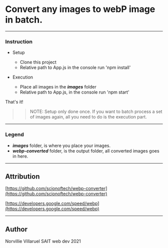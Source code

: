 # Convert any images to webP image in batch.
---

### Instruction

- Setup
  - Clone this project
  - Relative path to App.js in the console run 'npm install'

- Execution
  - Place all images in the **_images_** folder
  - Relative path to App.js, in the console run 'npm start'

That's it!

>>NOTE: Setup only done once. If you want to batch process a set of images again, all you need to do is the execution part.
---
### Legend
- **_images_** folder, is where you place your images.
- **_webp-converted_** folder, is the output folder, all converted images goes in here. 

--- 
## Attribution

[https://github.com/scionoftech/webp-converter](https://github.com/scionoftech/webp-converter)

[https://developers.google.com/speed/webp](https://developers.google.com/speed/webp)

---
## Author
Norvillie Villaruel
SAIT web dev 2021


